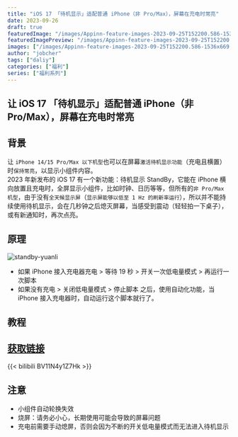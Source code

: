 ```yaml
---
title: "iOS 17 「待机显示」适配普通 iPhone（非 Pro/Max），屏幕在充电时常亮"
date: 2023-09-26
draft: true
featuredImage: "/images/Appinn-feature-images-2023-09-25T152200.586-1536x669.webp"
featuredImagePreview: "/images/Appinn-feature-images-2023-09-25T152200.586-1536x669.webp"
images: ["/images/Appinn-feature-images-2023-09-25T152200.586-1536x669.webp"]
author: "jobcher"
tags: ["daliy"]
categories: ["福利"]
series: ["福利系列"]
---
```

## 让 iOS 17 「待机显示」适配普通 iPhone（非 Pro/Max），屏幕在充电时常亮
## 背景
让 `iPhone 14/15 Pro/Max 以下机型`也可以在屏幕`激活待机显示功能`（充电且横置）时`保持常亮`，以显示小组件内容。  
2023 年新发布的 iOS 17 有一个新功能：待机显示 StandBy，它能在 iPhone 横向放置且充电时，全屏显示小组件，比如时钟、日历等等，但所有的`非 Pro/Max 机型`，由于没有`全天候显示屏`（`显示屏能够以低至 1 Hz 的刷新率运行`），所以并不能持续使用待机显示，会在几秒钟之后熄灭屏幕，当感受到震动（轻轻拍一下桌子），或有新通知时，再次点亮。  
## 原理
![standby-yuanli](/images/photo_2023-09-25_15-52-04.jpg)  
- 如果 iPhone 接入充电器充电 > 等待 19 秒 > 开关一次低电量模式 > 再运行一次脚本
- 如果没有充电 > 关闭低电量模式 > 停止脚本
之后，使用自动化功能，当 iPhone 接入充电器时，自动运行这个脚本就行了。  
## 教程
## [获取链接](https://www.icloud.com/shortcuts/f50d508c7ec9471a9fb94a3b2b57f1af)  
  
{{< bilibili BV11N4y1Z7Hk >}}  
## 注意
- 小组件自动轮换失效
- 烧屏：请务必小心，长期使用可能会导致的屏幕问题
- 充电前需要手动熄屏，否则会因为不断的开关低电量模式而无法进入待机显示
